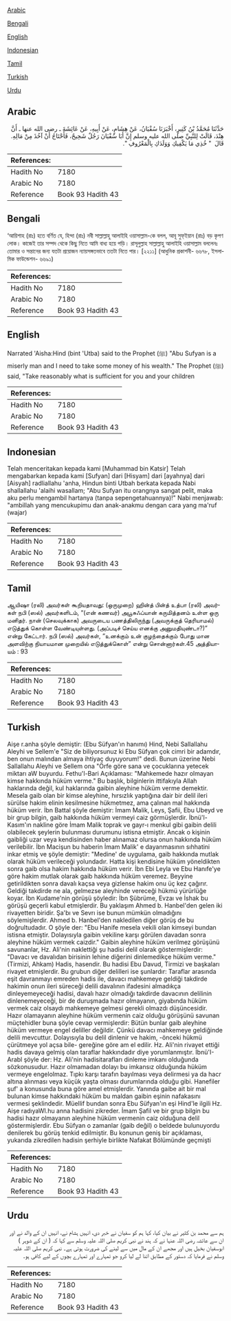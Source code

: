 [Arabic](#arabic)

[Bengali](#bengali)

[English](#english)

[Indonesian](#indonesian)

[Tamil](#tamil)

[Turkish](#turkish)

[Urdu](#urdu)

## Arabic


<div dir="rtl" lang="ar" style={{fontSize:'larger',backgroundColor:'#f8f9fa',padding:20}}>
حَدَّثَنَا مُحَمَّدُ بْنُ كَثِيرٍ، أَخْبَرَنَا سُفْيَانُ، عَنْ هِشَامٍ، عَنْ أَبِيهِ، عَنْ عَائِشَةَ ـ رضى الله عنها ـ أَنَّ هِنْدَ، قَالَتْ لِلنَّبِيِّ صلى الله عليه وسلم إِنَّ أَبَا سُفْيَانَ رَجُلٌ شَحِيحٌ، فَأَحْتَاجُ أَنْ آخُذَ مِنْ مَالِهِ‏.‏ قَالَ ‏ "‏ خُذِي مَا يَكْفِيكِ وَوَلَدَكِ بِالْمَعْرُوفِ ‏"‏‏.‏
</div>
<div style={{backgroundColor:'#f8f9fa',padding:20, marginBottom: 10}}><table> <thead> <tr> <th>References:</th> <th></th> </tr> </thead> <tbody><tr><td>Hadith No</td><td>7180</td></tr><tr><td>Arabic No</td><td>7180</td></tr><tr><td>Reference</td><td>Book 93 Hadith 43</td></tr></tbody></table></div>

## Bengali


<div dir="ltr" lang="bn" style={{fontSize:'larger',backgroundColor:'#f8f9fa',padding:20}}>
‘আয়িশাহ (রাঃ) হতে বর্ণিত যে, হিন্দা (রাঃ) নবী সাল্লাল্লাহু আলাইহি ওয়াসাল্লাম-কে বলল, আবূ সুফ্ইয়ান (রাঃ) বড় কৃপণ লোক। কাজেই তার সম্পদ থেকে কিছু নিতে আমি বাধ্য হয়ে পড়ি। রাসূলুল্লাহ সাল্লাল্লাহু আলাইহি ওয়াসাল্লাম বললেনঃ তোমার ও সন্তানের জন্য যতটা প্রয়োজন ন্যায়সঙ্গতভাবে ততটা নিতে পার। [২২১১] (আধুনিক প্রকাশনী- ৬৬৭৮, ইসলামিক ফাউন্ডেশন- ৬৬৯১)
</div>
<div style={{backgroundColor:'#f8f9fa',padding:20, marginBottom: 10}}><table> <thead> <tr> <th>References:</th> <th></th> </tr> </thead> <tbody><tr><td>Hadith No</td><td>7180</td></tr><tr><td>Arabic No</td><td>7180</td></tr><tr><td>Reference</td><td>Book 93 Hadith 43</td></tr></tbody></table></div>

## English


<div dir="ltr" lang="en" style={{fontSize:'larger',backgroundColor:'#f8f9fa',padding:20}}>
Narrated 'Aisha:Hind (bint 'Utba) said to the Prophet (ﷺ) "Abu Sufyan is a miserly man and I need to take some money of his wealth." The Prophet (ﷺ) said, "Take reasonably what is sufficient for you and your children
</div>
<div style={{backgroundColor:'#f8f9fa',padding:20, marginBottom: 10}}><table> <thead> <tr> <th>References:</th> <th></th> </tr> </thead> <tbody><tr><td>Hadith No</td><td>7180</td></tr><tr><td>Arabic No</td><td>7180</td></tr><tr><td>Reference</td><td>Book 93 Hadith 43</td></tr></tbody></table></div>

## Indonesian


<div dir="ltr" lang="id" style={{fontSize:'larger',backgroundColor:'#f8f9fa',padding:20}}>
Telah menceritakan kepada kami [Muhammad bin Katsir] Telah mengabarkan kepada kami [Sufyan] dari [Hisyam] dari [ayahnya] dari [Aisyah] radliallahu 'anha, Hindun binti Utbah berkata kepada Nabi shallallahu 'alaihi wasallam; "Abu Sufyan itu orangnya sangat pelit, maka aku perlu mengambil hartanya (tanpa sepengetahuannya)!" Nabi menjawab: "ambillah yang mencukupimu dan anak-anakmu dengan cara yang ma'ruf (wajar)
</div>
<div style={{backgroundColor:'#f8f9fa',padding:20, marginBottom: 10}}><table> <thead> <tr> <th>References:</th> <th></th> </tr> </thead> <tbody><tr><td>Hadith No</td><td>7180</td></tr><tr><td>Arabic No</td><td>7180</td></tr><tr><td>Reference</td><td>Book 93 Hadith 43</td></tr></tbody></table></div>

## Tamil


<div dir="ltr" lang="ta" style={{fontSize:'larger',backgroundColor:'#f8f9fa',padding:20}}>
ஆயிஷா (ரலி) அவர்கள் கூறியதாவது: (ஒருமுறை) ஹின்த் பின்த் உத்பா (ரலி) அவர்கள் நபி (ஸல்) அவர்களிடம், “(என் கணவர்) அபூசுஃப்யான் கருமித்தனம் உள்ள ஒரு மனிதர். நான் (செலவுக்காக) அவருடைய பணத்திலிருந்து (அவருக்குத் தெரியாமல்) எடுத்துக் கொள்ள வேண்டியுள்ளது. (அப்படிச் செய்ய எனக்கு அனுமதியுண்டா?)” என்று கேட்டார். நபி (ஸல்) அவர்கள், “உனக்கும் உன் குழந்தைக்கும் போது மான அளவிற்கு நியாயமான முறையில் எடுத்துக்கொள்” என்று சொன்னார்கள்.45 அத்தியாயம் : 93
</div>
<div style={{backgroundColor:'#f8f9fa',padding:20, marginBottom: 10}}><table> <thead> <tr> <th>References:</th> <th></th> </tr> </thead> <tbody><tr><td>Hadith No</td><td>7180</td></tr><tr><td>Arabic No</td><td>7180</td></tr><tr><td>Reference</td><td>Book 93 Hadith 43</td></tr></tbody></table></div>

## Turkish


<div dir="ltr" lang="tr" style={{fontSize:'larger',backgroundColor:'#f8f9fa',padding:20}}>
Aişe r.anha şöyle demiştir: (Ebu Süfyan'ın hanımı) Hind, Nebi Sallallahu Aleyhi ve Sellem'e "Siz de biliyorsunuz ki Ebu Süfyan çok cimri bir adamdır, ben onun malından almaya ihtiyaç duyuyorum!" dedi. Bunun üzerine Nebi Sallallahu Aleyhi ve Sellem ona "Örfe göre sana ve çocuklarına yetecek miktarı aW buyurdu. Fethu'l-Bari Açıklaması: "Mahkemede hazır olmayan kimse hakkında hüküm verme." Bu başlık, bilginlerin ittifakıyla Allah haklarında değil, kul haklarında gaibin aleyhine hüküm verme demektir. Mesela gaib olan bir kimse aleyhine, hırsızlık yaptığına dair bir delil ileri sürüIse hakim elinin kesilmesine hükmetmez, ama çalınan mal hakkında hüküm verir. İbn Battal şöyle demiştir: İmam Malik, Leys, Şafii, Ebu Ubeyd ve bir grup bilgin, gaib hakkında hüküm vermeyi caiz görmüşlerdir. İbnü'l-Kasım'ın nakline göre İmam Malik toprak ve gayr-ı menkul gibi gaibin delili olabilecek şeylerin bulunması durumunu istisna etmiştir. Ancak o kişinin gaibliği uzar veya kendisinden haber alınamaz olursa onun hakkında hüküm verilebilir. İbn Macişun bu haberin İmam Malik' e dayanmasının sıhhatini inkar etmiş ve şöyle demiştir: "Medine' de uygulama, gaib hakkında mutlak olarak hüküm verileceği yolundadır. Hatta kişi kendisine hüküm yöneldikten sonra gaib olsa hakim hakkında hüküm verir. İbn Ebi Leyla ve Ebu Hanıfe'ye göre hakim mutlak olarak gaib hakkında hüküm veremez. Beyyine getirildikten sonra davalı kaçsa veya gizlense hakim onu üç kez çağırır. Geldiği takdirde ne ala, gelmezse aleyhinde vereceği hükmü yürürlüğe koyar. İbn Kudame'nin görüşü şöyledir: İbn Şübrüme, Evzaı ve İshak bu görüşü geçerli kabul etmişlerdir. Bu yaklaşım Ahmed b. Hanbel'den gelen iki rivayetten biridir. Şa'bı ve Sevrı ise bunun mümkün olmadığını söylemişlerdir. Ahmed b. Hanbel'den nakledilen diğer görüş de bu doğrultudadır. O şöyle der: "Ebu Hanife mesela vekili olan kimseyi bundan istisna etmiştir. Dolayısıyla gaibin vekiline karşı görülen davadan sonra aleyhine hüküm vermek caizdir." Gaibin aleyhine hüküm verilmez görüşünü savunanlar, Hz. Ali'nin naklettiği şu hadisi delil olarak göstermişlerdir: "Davacı ve davalıdan birisinin lehine diğerini dinlemedikçe hüküm verme."(Tirmizi, Ahkam) Hadis, hasendir. Bu hadisi Ebu Davud, Tirmizi ve başkaları rivayet etmişlerdir. Bu grubun diğer delilleri ise şunlardır: Taraflar arasında eşit davranmayı emreden hadis ile, davacı mahkemeye geldiği takdirde hakimin onun ileri süreceği delili davalının ifadesini almadıkça dinleyemeyeceği hadisi, davalı hazır olmadığı takdirde davacının delilinin dinlenemeyeceği, bir de duruşmada hazır olmayanın, giyabında hüküm vermek caiz olsaydı mahkemeye gelmesi gerekli olmazdı düşüncesidir. Hazır olamayanın aleyhine hüküm vermenin caiz olduğu görüşünü savunan müçtehidler buna şöyle cevap vermişlerdir: Bütün bunlar gaib aleyhine hüküm vermeye engel deliller değildir. Çünkü davacı mahkemeye geldiğinde delili mevcuttur. Dolayısıyla bu delil dinlenir ve hakim, -önceki hükmü çürütmeye yol açsa bile- gereğine göre am el edilir. Hz. Ali'nin rivayet ettiği hadis davaya gelmiş olan taraflar hakkındadır diye yorumlanmıştır. İbnü'I-Arabl şöyle der: Hz. Ali'nin hadisitarafları dinleme imkanı olduğunda sözkonusudur. Hazır olmamadan dolayı bu imkansız olduğunda hüküm vermeye engelolmaz. Tıpkı karşı tarafın bayılması veya delirmesi ya da hacr altına alınması veya küçük yaşta olması durumlarında olduğu gibi. Hanefiler şuf' a konusunda buna göre amel etmişlerdir. Yanında gaibe ait bir mal bulunan kimse hakkındaki hüküm bu maldan gaibin eşinin nafakasını vermesi şeklindedir. Müellif bundan sonra Ebu Süfyan'ın eşi Hind'le ilgili Hz. Aişe radıyaWl.hu anna hadisini zikreder. İmam Şafil ve bir grup bilgin bu hadisi hazır olmayanın aleyhine hüküm vermenin caiz olduğuna delil göstermişlerdir. Ebu Süfyan o zamanlar (gaib değil) o beldede bulunuyordu denilerek bu görüş tenkid edilmiştir. Bu konunun geniş bir açıklaması, yukarıda zikredilen hadisin şerhiyle birlikte Nafakat Bölümünde geçmişti
</div>
<div style={{backgroundColor:'#f8f9fa',padding:20, marginBottom: 10}}><table> <thead> <tr> <th>References:</th> <th></th> </tr> </thead> <tbody><tr><td>Hadith No</td><td>7180</td></tr><tr><td>Arabic No</td><td>7180</td></tr><tr><td>Reference</td><td>Book 93 Hadith 43</td></tr></tbody></table></div>

## Urdu


<div dir="rtl" lang="ur" style={{fontSize:'larger',backgroundColor:'#f8f9fa',padding:20}}>
ہم سے محمد بن کثیر نے بیان کیا، کہا ہم کو سفیان نے خبر دی، انہیں ہشام نے، انہیں ان کے والد نے اور ان سے عائشہ رضی اللہ عنہا نے کہ ہند نے نبی کریم صلی اللہ علیہ وسلم سے کہا کہ ( ان کے شوہر ) ابوسفیان بخیل ہیں اور مجھے ان کے مال میں سے لینے کی ضرورت ہوتی ہے۔ نبی کریم صلی اللہ علیہ وسلم نے فرمایا کہ دستور کے مطابق اتنا لے لیا کرو جو تمہارے اور تمہارے بچوں کے لیے کافی ہو۔
</div>
<div style={{backgroundColor:'#f8f9fa',padding:20, marginBottom: 10}}><table> <thead> <tr> <th>References:</th> <th></th> </tr> </thead> <tbody><tr><td>Hadith No</td><td>7180</td></tr><tr><td>Arabic No</td><td>7180</td></tr><tr><td>Reference</td><td>Book 93 Hadith 43</td></tr></tbody></table></div>